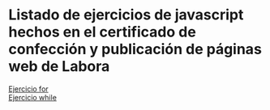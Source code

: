 <h1>Listado de ejercicios de javascript hechos en el certificado de confección y publicación de páginas web de Labora</h1>
<a href ="https://github.com/OswaldoDomingo/labora/blob/main/javaScript/EjercicioOi.html">Ejercicio for</a> <br>
<a href ="https://github.com/OswaldoDomingo/labora/blob/main/javaScript/EjercicioO2.html">Ejercicio while</a> 
